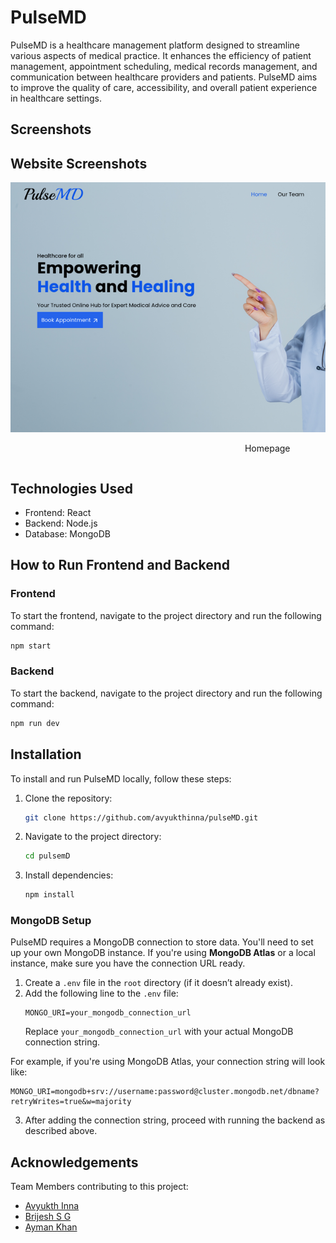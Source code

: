 # PulseMD

PulseMD is a healthcare management platform designed to streamline various aspects of medical practice. It enhances the efficiency of patient management, appointment scheduling, medical records management, and communication between healthcare providers and patients. PulseMD aims to improve the quality of care, accessibility, and overall patient experience in healthcare settings.

## Screenshots

## Website Screenshots

<div style="display: flex; overflow-x: auto; white-space: nowrap;">

  <div style="text-align: center; margin-right: 10px; flex-shrink: 0;">
    <img src="./public/screenshots/home_page.png" alt="Homepage" style="height: 400px; width: auto;">
    <p>Homepage</p>
  </div>

  <div style="text-align: center; margin-right: 10px; flex-shrink: 0;">
    <img src="./public/screenshots/login_page.png" alt="Login Page" style="height: 400px; width: auto;">
    <p>Login Page</p>
  </div>

  <div style="text-align: center; margin-right: 10px; flex-shrink: 0;">
    <img src="./public/screenshots/Patient_Profile.png" alt="Patient Profile" style="height: 400px; width: auto;">
    <p>Patient Profile</p>
  </div>

  <div style="text-align: center; margin-right: 10px; flex-shrink: 0;">
    <img src="./public/screenshots/find_doctors.png" alt="Find Doctors" style="height: 400px; width: auto;">
    <p>Find Doctors</p>
  </div>

</div>

## Technologies Used
- Frontend: React
- Backend: Node.js
- Database: MongoDB

## How to Run Frontend and Backend

### Frontend
To start the frontend, navigate to the project directory and run the following command:
```bash
npm start
```

### Backend
To start the backend, navigate to the project directory and run the following command:
```bash
npm run dev
```

## Installation
To install and run PulseMD locally, follow these steps:

1. Clone the repository:
   ```bash
   git clone https://github.com/avyukthinna/pulseMD.git
   ```

2. Navigate to the project directory:
   ```bash
   cd pulsemD
   ```

3. Install dependencies:
   ```bash
   npm install
   ```

### MongoDB Setup
PulseMD requires a MongoDB connection to store data. You'll need to set up your own MongoDB instance. If you're using **MongoDB Atlas** or a local instance, make sure you have the connection URL ready.

1. Create a `.env` file in the `root` directory (if it doesn’t already exist).
2. Add the following line to the `.env` file:
   ```env
   MONGO_URI=your_mongodb_connection_url
   ```
   Replace `your_mongodb_connection_url` with your actual MongoDB connection string.

For example, if you're using MongoDB Atlas, your connection string will look like:
   ```env
   MONGO_URI=mongodb+srv://username:password@cluster.mongodb.net/dbname?retryWrites=true&w=majority
   ```

3. After adding the connection string, proceed with running the backend as described above.

## Acknowledgements

Team Members contributing to this project:

- [Avyukth Inna](https://github.com/avyukthinna)
- [Brijesh S G](https://github.com/brijesh-0)
- [Ayman Khan](https://github.com/AymanKhan9)